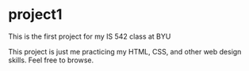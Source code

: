 project1
========

This is the first project for my IS 542 class at BYU

This project is just me practicing my HTML, CSS, and other web design skills. Feel free to browse.
